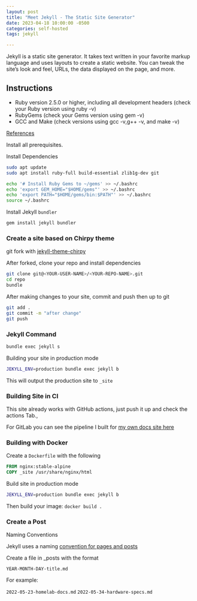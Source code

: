 ```yaml
---
layout: post
title: "Meet Jekyll - The Static Site Generator"
date: 2023-04-18 10:00:00 -0500
categories: self-hosted
tags: jekyll

---
```


Jekyll is a static site generator. It takes text written in your favorite markup language and uses layouts to create a static website. You can tweak the site’s look and feel, URLs, the data displayed on the page, and more.

## Instructions
- Ruby version 2.5.0 or higher, including all development headers (check your Ruby version using ruby -v)
- RubyGems (check your Gems version using gem -v)
- GCC and Make (check versions using gcc -v,g++ -v, and make -v)

[References](https://jekyllrb.com/docs/installation/)

Install all prerequisites.

Install Dependencies

```sh
sudo apt update
sudo apt install ruby-full build-essential zlib1g-dev git 

echo '# Install Ruby Gems to ~/gems' >> ~/.bashrc
echo 'export GEM_HOME="$HOME/gems"' >> ~/.bashrc
echo 'export PATH="$HOME/gems/bin:$PATH"' >> ~/.bashrc
source ~/.bashrc
```
Install Jekyll `bundler`

```sh
gem install jekyll bundler
```

### Create a site based on Chirpy theme

git fork with [jekyll-theme-chirpy](https://github.com/cotes2020/jekyll-theme-chirpy)

After forked, clone your repo and install dependencies	

```sh
git clone git@<YOUR-USER-NAME>/<YOUR-REPO-NAME>.git
cd repo
bundle 
```

After making changes to your site, commit and push then up to git
```sh
git add .
git commit -m "after change"
git push 
```
### Jekyll Command 

```sh
bundle exec jekyll s
```

Building your site in production mode
```sh
JEKYLL_ENV=production bundle exec jekyll b
```
This will output the production site to `_site`


### Building Site in CI

This site already works with GitHub actions, just push it up and check the actions Tab.,

For GitLab you can see the pipeline I built for [my own docs site here](https://github.com/Technicatgor/Technicatgor.github.io/blob/master/.gitlab.yml)

### Building with Docker

Create a `Dockerfile` with the following
```dockerfile
FROM nginx:stable-alpine
COPY _site /usr/share/nginx/html
```
Build site in production mode
```sh
JEKYLL_ENV=production bundle exec jekyll b
```
Then build your image:
`docker build .`

### Create a Post 

Naming Conventions

Jekyll uses a naming [convention for pages and posts](https://jekyllrb.com/docs/posts/)

Create a file in _posts with the format

`YEAR-MONTH-DAY-title.md`

For example:

`2022-05-23-homelab-docs.md`
`2022-05-34-hardware-specs.md`


